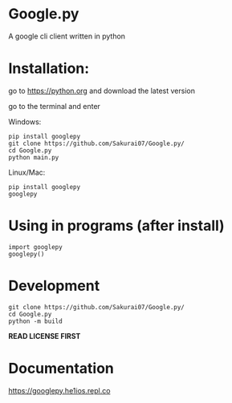 # Google.py
A google cli client written in python


# Installation:

go to https://python.org and download the latest version

go to the terminal and enter

Windows:

```
pip install googlepy
git clone https://github.com/Sakurai07/Google.py/
cd Google.py
python main.py
```

Linux/Mac:

```
pip install googlepy
googlepy
```

# Using in programs (after install)
```
import googlepy
googlepy()
```

# Development
```
git clone https://github.com/Sakurai07/Google.py/
cd Google.py
python -m build
```
**READ LICENSE FIRST**

# Documentation
https://googlepy.he1ios.repl.co
